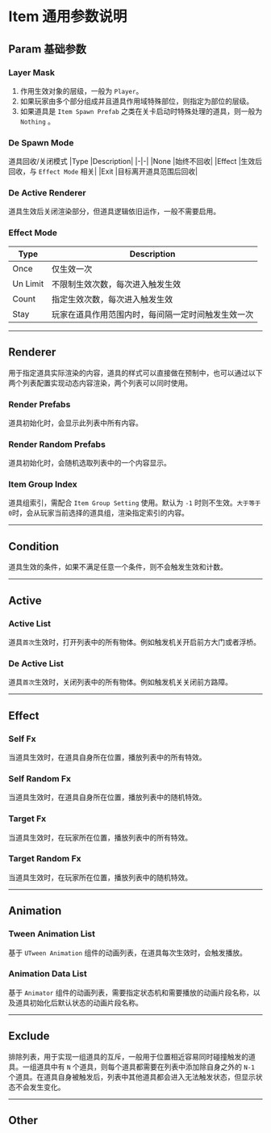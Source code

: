 # Item 通用参数说明

## Param 基础参数
### Layer Mask
1. 作用生效对象的层级，一般为 `Player`。
2. 如果玩家由多个部分组成并且道具作用域特殊部位，则指定为部位的层级。
3. 如果道具是 `Item Spawn Prefab` 之类在关卡启动时特殊处理的道具，则一般为 `Nothing` 。

### De Spawn Mode
道具回收/关闭模式
|Type   |Description|
|-|-|
|None   |始终不回收|
|Effect |生效后回收，与 `Effect Mode` 相关|
|Exit   |目标离开道具范围后回收|

### De Active Renderer
道具生效后关闭渲染部分，但道具逻辑依旧运作，一般不需要启用。

### Effect Mode
|Type   |Description|
|-|-|
|Once       |仅生效一次|
|Un Limit   |不限制生效次数，每次进入触发生效|
|Count      |指定生效次数，每次进入触发生效|
|Stay       |玩家在道具作用范围内时，每间隔一定时间触发生效一次|

___

## Renderer
用于指定道具实际渲染的内容，道具的样式可以直接做在预制中，也可以通过以下两个列表配置实现动态内容渲染，两个列表可以同时使用。
### Render Prefabs
道具初始化时，会显示此列表中所有内容。
### Render Random Prefabs
道具初始化时，会随机选取列表中的一个内容显示。
### Item Group Index
道具组索引，需配合 `Item Group Setting` 使用。默认为 `-1` 时则不生效。`大于等于0`时，会从玩家当前选择的道具组，渲染指定索引的内容。

___

## Condition
道具生效的条件，如果不满足任意一个条件，则不会触发生效和计数。

___

## Active
### Active List
道具`首次`生效时，打开列表中的所有物体。例如触发机关开启前方大门或者浮桥。
### De Active List
道具`首次`生效时，关闭列表中的所有物体。例如触发机关关闭前方路障。

___

## Effect
### Self Fx
当道具生效时，在道具自身所在位置，播放列表中的所有特效。
### Self Random Fx
当道具生效时，在道具自身所在位置，播放列表中的随机特效。
### Target Fx
当道具生效时，在玩家所在位置，播放列表中的所有特效。
### Target Random Fx
当道具生效时，在玩家所在位置，播放列表中的随机特效。

___

## Animation
### Tween Animation List
基于 `UTween Animation` 组件的动画列表，在道具每次生效时，会触发播放。
### Animation Data List
基于 `Animator` 组件的动画列表，需要指定状态机和需要播放的动画片段名称，以及道具初始化后默认状态的动画片段名称。

___

## Exclude
排除列表，用于实现一组道具的互斥，一般用于位置相近容易同时碰撞触发的道具。一组道具中有 `N` 个道具，则每个道具都需要在列表中添加除自身之外的 `N-1` 个道具。在道具自身被触发后，列表中其他道具都会进入无法触发状态，但显示状态不会发生变化。

___

## Other
